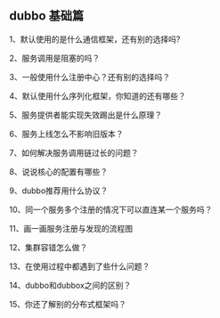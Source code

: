 ## dubbo 基础篇

1、默认使用的是什么通信框架，还有别的选择吗?

2、服务调用是阻塞的吗？

3、一般使用什么注册中心？还有别的选择吗？

4、默认使用什么序列化框架，你知道的还有哪些？

5、服务提供者能实现失效踢出是什么原理？

6、服务上线怎么不影响旧版本？

7、如何解决服务调用链过长的问题？

8、说说核心的配置有哪些？

9、dubbo推荐用什么协议？

10、同一个服务多个注册的情况下可以直连某一个服务吗？

11、画一画服务注册与发现的流程图

12、集群容错怎么做？

13、在使用过程中都遇到了些什么问题？

14、dubbo和dubbox之间的区别？

15、你还了解别的分布式框架吗？